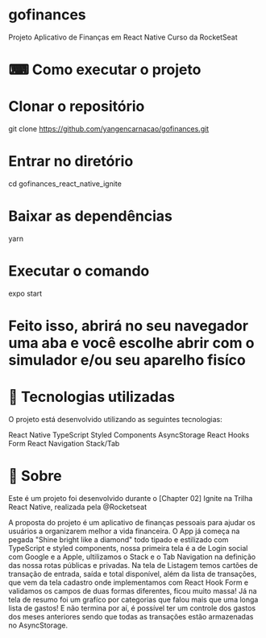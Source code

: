 # gofinances
Projeto Aplicativo de Finanças em React Native Curso da RocketSeat

# ⌨ Como executar o projeto

# Clonar o repositório
git clone https://github.com/yangencarnacao/gofinances.git

# Entrar no diretório
cd gofinances_react_native_ignite

# Baixar as dependências
yarn

# Executar o comando
expo start

# Feito isso, abrirá no seu navegador uma aba e você escolhe abrir com o simulador e/ou seu aparelho fisíco



# 🚀 Tecnologias utilizadas
O projeto está desenvolvido utilizando as seguintes tecnologias:

React Native
TypeScript
Styled Components
AsyncStorage
React Hooks Form
React Navigation Stack/Tab



# 📖 Sobre
Este é um projeto foi desenvolvido durante o [Chapter 02] Ignite na Trilha React Native, realizada pela @Rocketseat

A proposta do projeto é um aplicativo de finanças pessoais para ajudar os usuários a organizarem melhor a vida financeira. O App já começa na pegada "Shine bright like a diamond" todo tipado e estilizado com TypeScript e styled components, nossa primeira tela é a de Login social com Google e a Apple, ultilizamos o Stack e o Tab Navigation na definição das nossa rotas públicas e privadas. Na tela de Listagem temos cartões de transação de entrada, saída e total disponível, além da lista de transações, que vem da tela cadastro onde implementamos com React Hook Form e validamos os campos de duas formas diferentes, ficou muito massa! Já na tela de resumo foi um grafíco por categorias que falou mais que uma longa lista de gastos! E não termina por aí, é possível ter um controle dos gastos dos meses anteriores sendo que todas as transações estão armazenadas no AsyncStorage.



